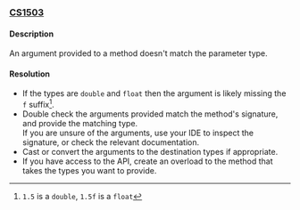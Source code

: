 ### [CS1503](https://docs.microsoft.com/en-us/dotnet/csharp/misc/cs1503)
#### Description
An argument provided to a method doesn't match the parameter type.  

#### Resolution
- If the types are `double` and `float` then the argument is likely missing the `f` suffix[^1].
- Double check the arguments provided match the method's signature, and provide the matching type.  
If you are unsure of the arguments, use your IDE to inspect the signature, or check the relevant documentation.
- Cast or convert the arguments to the destination types if appropriate.
- If you have access to the API, create an overload to the method that takes the types you want to provide.

[^1]: `1.5` is a `double`, `1.5f` is a `float`